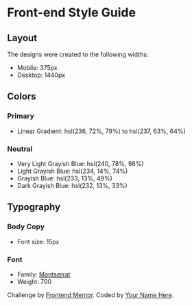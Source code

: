 # Front-end Style Guide

## Layout

The designs were created to the following widths:

-   Mobile: 375px
-   Desktop: 1440px

## Colors

### Primary

-   Linear Gradient: hsl(236, 72%, 79%) to hsl(237, 63%, 64%)

### Neutral

-   Very Light Grayish Blue: hsl(240, 78%, 98%)
-   Light Grayish Blue: hsl(234, 14%, 74%)
-   Grayish Blue: hsl(233, 13%, 49%)
-   Dark Grayish Blue: hsl(232, 13%, 33%)

## Typography

### Body Copy

-   Font size: 15px

### Font

-   Family: [Montserrat](https://fonts.google.com/specimen/Montserrat)
-   Weight: 700

<div class="attribution">
    Challenge by <a href="https://www.frontendmentor.io?ref=challenge" target="_blank">Frontend Mentor</a>. 
    Coded by <a href="#">Your Name Here</a>.
  </div>
